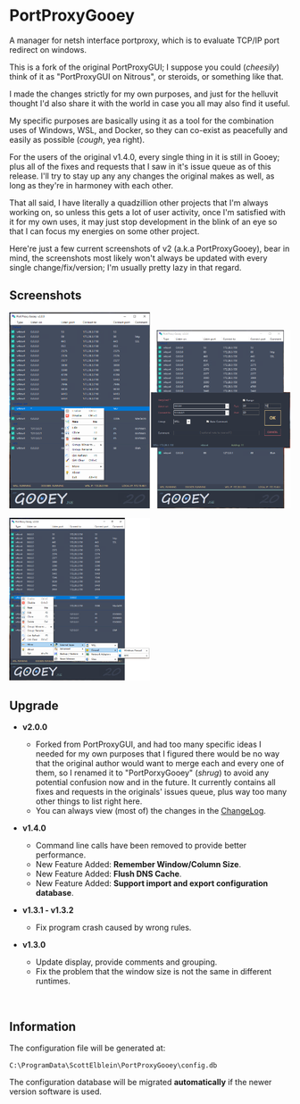 # PortProxyGooey

A manager for netsh interface portproxy, which is to evaluate TCP/IP port redirect on windows.

This is a fork of the original PortProxyGUI; I suppose you could (*cheesily*) think of it as "PortProxyGUI on Nitrous", or steroids, or something like that.

I made the changes strictly for my own purposes, and just for the helluvit thought I'd also share it with the world in case you all may also find it useful.

My specific purposes are basically using it as a tool for the combination uses of Windows, WSL, and Docker, so they can co-exist as peacefully and easily as possible (*cough*, yea right).

For the users of the original v1.4.0, every single thing in it is still in Gooey; plus all of the fixes and requests that I saw in it's issue queue as of this release. I'll try to stay up any any changes the original makes as well, as long as they're in harmoney with each other.

That all said, I have literally a quadzillion other projects that I'm always working on, so unless this gets a lot of user activity, once I'm satisfied with it for my own uses, it may just stop development in the blink of an eye so that I can focus my energies on some other project.

Here're just a few current screenshots of v2 (a.k.a PortProxyGooey), bear in mind, the screenshots most likely won't always be updated with every single change/fix/version; I'm usually pretty lazy in that regard.

## Screenshots

<img src="https://raw.githubusercontent.com/STaRDoGG/PortProxyGUI/master/screenshots/01.png" width="50%" height="50%"><img src="https://raw.githubusercontent.com/STaRDoGG/PortProxyGUI/master/screenshots/02.png" width="50%" height="50%">

<img src="https://raw.githubusercontent.com/STaRDoGG/PortProxyGUI/master/screenshots/03.png" width="50%" height="50%">

<br/>

## Upgrade

- **v2.0.0**

  - Forked from PortProxyGUI, and had too many specific ideas I needed for my own purposes that I figured there would be no way that the original author would want to merge each and every one of them, so I renamed it to "PortPorxyGooey" (*shrug*) to avoid any potential confusion now and in the future.
  It currently contains all fixes and requests in the originals' issues queue, plus way too many other things to list right here.
  - You can always view (most of) the changes in the [ChangeLog](https://github.com/STaRDoGG/PortProxyGUI/blob/master/ChangeLog.md).

- **v1.4.0**

  - Command line calls have been removed to provide better performance.
  - New Feature Added: **Remember Window/Column Size**.
  - New Feature Added: **Flush DNS Cache**.
  - New Feature Added: **Support import and export configuration database**.

- **v1.3.1 - v1.3.2**

  - Fix program crash caused by wrong rules.

- **v1.3.0**

  - Update display, provide comments and grouping.
  - Fix the problem that the window size is not the same in different runtimes.

<br/>

## Information

The configuration file will be generated at:

```
C:\ProgramData\ScottElblein\PortProxyGooey\config.db
```

The configuration database will be migrated **automatically** if the newer version software is used.

